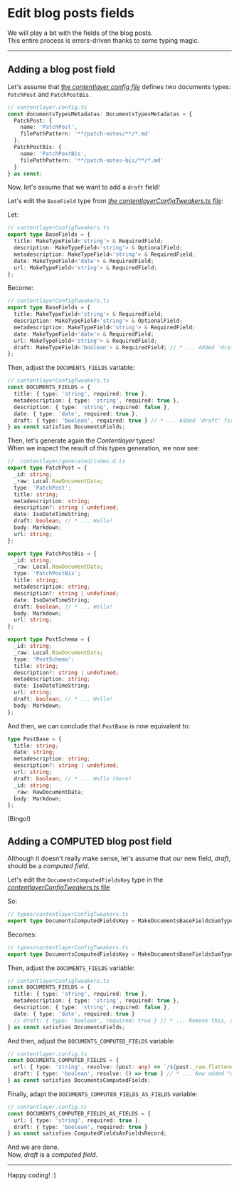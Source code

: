 # Edit blog posts fields

We will play a bit with the fields of the blog posts.  
This entire process is errors-driven thanks to some typing magic.

---

## Adding a blog post field

Let's assume that [the _contentlayer config file_](/contentlayer.config.ts) defines two documents types: `PatchPost` and `PatchPostBis`.

```ts
// contentlayer.config.ts
const documentsTypesMetadatas: DocumentsTypesMetadatas = {
  PatchPost: {
    name: 'PatchPost',
    filePathPattern: '**/patch-notes/**/*.md'
  },
  PatchPostBis: {
    name: 'PatchPostBis',
    filePathPattern: '**/patch-notes-bis/**/*.md'
  }
} as const;
```

Now, let's assume that we want to add a `draft` field!

Let's edit the `BaseField` type from [_the contentlayerConfigTweakers.ts file_](/types/contentlayerConfigTweakers.ts):

Let:

```ts
// contentlayerConfigTweakers.ts
export type BaseFields = {
  title: MakeTypeField<'string'> & RequiredField;
  description: MakeTypeField<'string'> & OptionalField;
  metadescription: MakeTypeField<'string'> & RequiredField;
  date: MakeTypeField<'date'> & RequiredField;
  url: MakeTypeField<'string'> & RequiredField;
};
```

Become:

```ts
// contentlayerConfigTweakers.ts
export type BaseFields = {
  title: MakeTypeField<'string'> & RequiredField;
  description: MakeTypeField<'string'> & OptionalField;
  metadescription: MakeTypeField<'string'> & RequiredField;
  date: MakeTypeField<'date'> & RequiredField;
  url: MakeTypeField<'string'> & RequiredField;
  draft: MakeTypeField<'boolean'> & RequiredField; // * ... Added 'draft' field.
};
```

Then, adjust the `DOCUMENTS_FIELDS` variable:

```ts
// contentlayerConfigTweakers.ts
const DOCUMENTS_FIELDS = {
  title: { type: 'string', required: true },
  metadescription: { type: 'string', required: true },
  description: { type: 'string', required: false },
  date: { type: 'date', required: true },
  draft: { type: 'boolean', required: true } // * ... Added 'draft' field here too.
} as const satisfies DocumentsFields;
```

Then, let's generate again the _Contentlayer_ types!  
When we inspect the result of this types generation, we now see:

```ts
// .contentlayer/generated/index.d.ts
export type PatchPost = {
  _id: string;
  _raw: Local.RawDocumentData;
  type: 'PatchPost';
  title: string;
  metadescription: string;
  description?: string | undefined;
  date: IsoDateTimeString;
  draft: boolean; // * ... Hello!
  body: Markdown;
  url: string;
};

export type PatchPostBis = {
  _id: string;
  _raw: Local.RawDocumentData;
  type: 'PatchPostBis';
  title: string;
  metadescription: string;
  description?: string | undefined;
  date: IsoDateTimeString;
  draft: boolean; // * ... Hello!
  body: Markdown;
  url: string;
};

export type PostSchema = {
  _id: string;
  _raw: Local.RawDocumentData;
  type: 'PostSchema';
  title: string;
  description?: string | undefined;
  metadescription: string;
  date: IsoDateTimeString;
  url: string;
  draft: boolean; // * ... Hello!
  body: Markdown;
};
```

And then, we can conclude that `PostBase` is now equivalent to:

```ts
type PostBase = {
  title: string;
  date: string;
  metadescription: string;
  description?: string | undefined;
  url: string;
  draft: boolean; // * ... Hello there!
  _id: string;
  _raw: RawDocumentData;
  body: Markdown;
};
```

(Bingo!)

## Adding a COMPUTED blog post field

Although it doesn't really make sense, let's assume that our new field, _draft_, should be a _computed field_.

Let's edit the `DocumentsComputedFieldsKey` type in the [_contentlayerConfigTweakers.ts_ file](/types/contentlayerConfigTweakers.ts)

So:

```ts
// types/contentlayerConfigTweakers.ts
export type DocumentsComputedFieldsKey = MakeDocumentsBaseFieldsSumType<'url'>;
```

Becomes:

```ts
// types/contentlayerConfigTweakers.ts
export type DocumentsComputedFieldsKey = MakeDocumentsBaseFieldsSumType<'url' | 'draft'>; // * ... Added "draft".
```

Then, adjust the `DOCUMENTS_FIELDS` variable:

```ts
// contentlayerConfigTweakers.ts
const DOCUMENTS_FIELDS = {
  title: { type: 'string', required: true },
  metadescription: { type: 'string', required: true },
  description: { type: 'string', required: false },
  date: { type: 'date', required: true }
  // draft: { type: 'boolean', required: true } // * ... Remove this, since it is now a computed field, and not "just" a field.
} as const satisfies DocumentsFields;
```

And then, adjust the `DOCUMENTS_COMPUTED_FIELDS` variable:

```ts
// contentlayer.config.ts
const DOCUMENTS_COMPUTED_FIELDS = {
  url: { type: 'string', resolve: (post: any) => `/${post._raw.flattenedPath}` },
  draft: { type: 'boolean', resolve: () => true } // * ... Now added "draft" here, with a dummy computation function, just for the example
} as const satisfies DocumentsComputedFields;
```

Finally, adapt the `DOCUMENTS_COMPUTED_FIELDS_AS_FIELDS` variable:

```ts
// contentlayer.config.ts
const DOCUMENTS_COMPUTED_FIELDS_AS_FIELDS = {
  url: { type: 'string', required: true },
  draft: { type: 'boolean', required: true }
} as const satisfies ComputedFieldsAsFieldsRecord;
```

And we are done.  
Now, _draft_ is a _computed field_.

---

Happy coding! :)
